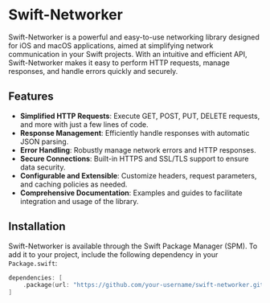 # Swift-Networker

Swift-Networker is a powerful and easy-to-use networking library designed for iOS and macOS applications, aimed at simplifying network communication in your Swift projects. With an intuitive and efficient API, Swift-Networker makes it easy to perform HTTP requests, manage responses, and handle errors quickly and securely.

## Features

- **Simplified HTTP Requests**: Execute GET, POST, PUT, DELETE requests, and more with just a few lines of code.
- **Response Management**: Efficiently handle responses with automatic JSON parsing.
- **Error Handling**: Robustly manage network errors and HTTP responses.
- **Secure Connections**: Built-in HTTPS and SSL/TLS support to ensure data security.
- **Configurable and Extensible**: Customize headers, request parameters, and caching policies as needed.
- **Comprehensive Documentation**: Examples and guides to facilitate integration and usage of the library.

## Installation

Swift-Networker is available through the Swift Package Manager (SPM). To add it to your project, include the following dependency in your `Package.swift`:

```swift
dependencies: [
    .package(url: "https://github.com/your-username/swift-networker.git", from: "1.0.0")
]
